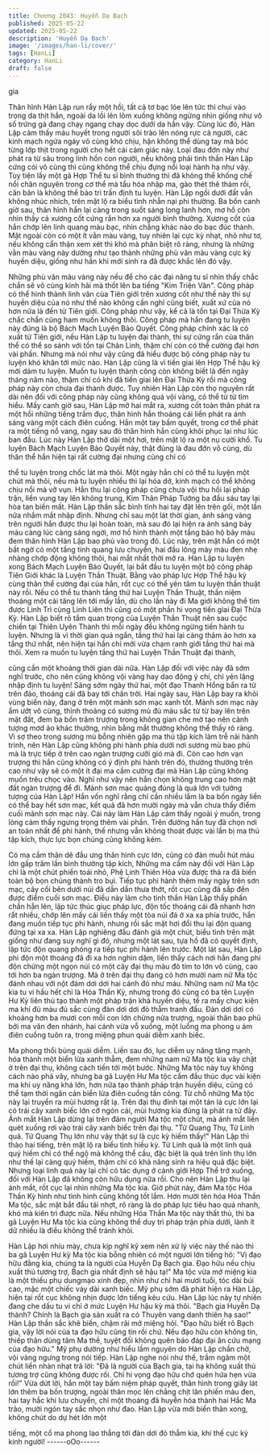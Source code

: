 ```yaml
---
title: Chương 2043: Huyễn Dạ Bạch
published: 2025-05-22
updated: 2025-05-22
description: 'Huyễn Dạ Bạch'
image: '/images/han-li/cover/'
tags: [HanLi]
category: HanLi
draft: false
---
```


gia

Thân hình Hàn Lập run rẩy một hồi, tất cả tơ bạc lóe lên tức thì
chui vào trong da thịt hắn, ngoài da lồi lên lõm xuống không
ngừng nhìn giống như vô số trứng gà đang chạy ngang chạy dọc
dưới da hắn vậy.
Cùng lúc đó, Hàn Lập cảm thấy máu huyết trong người sôi trào
lên nóng rực cả người, các kinh mạch ngứa ngáy vô cùng khó
chịu, hận không thể dùng tay mà bóc từng lớp thịt trong người
cho hết cái cảm giác này.
Loại đau đớn này như phát ra từ sâu trong linh hồn con người,
nếu không phải tinh thần Hàn Lập cứng cỏi vô cùng thì cũng
không thể chịu đựng nổi loại hành hạ như vậy. Tùy tiện lấy một gã
Hợp Thể tu sĩ bình thường thì đã không thể khống chế nổi chân
nguyên trong cơ thể mà tẩu hỏa nhập ma, gào thét thê thảm rồi,
căn bản là không thể bảo trì trấn định tu luyện.
Hàn Lập ngồi dưới đất vẫn không nhúc nhích, trên mặt lộ ra biểu
tình nhẫn nại phi thường.
Ba bốn canh giờ sau, thân hình hắn lại càng trong suốt sáng long
lanh hơn, mơ hồ còn nhìn thấy cả xương cốt cứng rắn hơn xa
người bình thường.
Xương cốt của hắn chớp lên linh quang màu bạc, nhìn chẳng
khác nào do bạc đúc thành. Mặt ngoài còn có một ít vằn màu
vàng, tuy nhiên lại cực kỳ nhạt, nhỏ như tơ, nếu không cẩn thận
xem xét thì khó mà phân biệt rõ ràng, nhưng là những vằn màu
vàng này dường như tạo thành những phù văn màu vàng cực kỳ
huyền diệu, giống như hắn khi mới sinh ra đã được khắc lên đó
vậy.

Những phù văn màu vàng này nếu để cho các đại năng tu sĩ nhìn
thấy chắc chắn sẽ vô cùng kinh hãi mà thốt lên ba tiếng "Kim
Triện Văn".
Công pháp có thể hình thành linh văn của Tiên giới trên xương
cốt như thế này thì sự huyền diệu của nó như thế nào không cần
nghĩ cũng biết, xuất xứ của nó hơn nửa là đến từ Tiên giới. Công
pháp như vậy, kể cả là tồn tại Đại Thừa Kỳ chắc chắn cũng ham
muốn không thôi.
Công pháp mà hắn đang tu luyện này đúng là bộ Bách Mạch
Luyện Bảo Quyết.
Công pháp chính xác là có xuất từ Tiên giới, nếu Hàn Lập tu
luyện đại thành, thi sự cứng rắn của thân thể có thể so sánh với
tồn tại Chân Linh, thậm chí còn có thể cường đại hơn vài phần.
Nhưng mà nói như vậy cũng đã hiểu được bộ công pháp này tu
luyện khó khăn tới mức nào.
Hàn Lập cũng là vì tiến giai lên Hợp Thể hậu kỳ mới dám tu luyện.
Muốn tu luyện thành công còn không biết là đến ngày tháng năm
nào, thậm chí có khi đã tiến giai lên Đại Thừa Kỳ rồi mà công
pháp này còn chưa đại thành được.
Tuy nhiên Hàn Lập còn thọ nguyên rất dài nên đối với công pháp
này cũng không quá vội vàng, có thể từ từ tìm hiểu.
Mấy canh giờ sau, Hàn Lập mở hai mắt ra, xương cốt toàn thân
phát ra một hồi những tiếng trầm đục, thân hình hắn thoáng cái
liền phát ra ánh sáng vàng một cách điên cuồng.
Hắn một tay bấm quyết, trong cơ thể phát ra một tiếng nổ vang,
ngay sau đó thân hình hắn cũng khôi phục lại như lúc ban đầu.
Lúc này Hàn Lập thở dài một hơi, trên mặt lộ ra một nụ cười khổ.
Tu luyện Bách Mạch Luyện Bảo Quyết này, thật đúng là đau đớn
vô cùng, dù thân thể hắn hiện tại rất cường đại nhưng cũng chỉ có

thể tu luyện trong chốc lát mà thôi.
Một ngày hắn chỉ có thể tu luyện một chút mà thôi, nếu mà tu
luyện nhiều thì lại hóa dở, kinh mạch có thể không chịu nổi mà vỡ
vụn.
Hắn thu lại công pháp cũng chưa vội thu hồi lại pháp trận, liền
vung tay lên không trung, Kim Thân Pháp Tướng ba đầu sáu tay
lại hòa tan biến mất.
Hàn Lập thần sắc bình tĩnh hai tay đặt lên trên gối, một lần nữa
nhắm mắt nhập định.
Nhưng chỉ sau một lát thời gian, ánh sáng vàng trên người hắn
được thu lại hoàn toàn, mà sau đó lại hiện ra ánh sáng bảy màu
càng lúc càng sáng ngời, mơ hồ hình thành một tầng bảo hộ bảy
màu đem thân hình Hàn Lập bao phủ vào trong đó.
Lúc này, trên mặt hắn có một bất ngờ có một tầng tinh quang lưu
chuyển, hai đầu lông mày màu đen nhẹ nhàng chớp động không
thôi, hai mắt nhất thời mở ra.
Hàn Lập tu luyện xong Bách Mạch Luyện Bảo Quyết, lại bắt đầu
tu luyện một bộ công pháp Tiên Giới khác là Luyện Thần Thuật.
Bằng vào pháp lực Hợp Thể hậu kỳ cùng thân thể cường đại của
hắn, rốt cục có thể yên tâm tu luyện thần thuật này rồi.
Nếu có thể tu thành tầng thứ hai Luyện Thần Thuật, thần niệm
thoáng một cái tăng lên tới mấy lần, dù cho lần này đi Ma giới
không thể tìm được Linh Trì cùng Linh Liên thì cũng có một phần
hi vọng tiến giai Đại Thừa Kỳ.
Hàn Lập biết rõ tầm quan trọng của Luyện Thần Thuật nên sau
cuộc chiến tại Thiên Uyên Thành thì mỗi ngày đều không ngừng
tiến hành tu luyện. Nhưng là vì thời gian quá ngắn, tầng thứ hai
lại càng thâm ảo hơn xa tầng thứ nhất, nên hiện tại hắn chỉ mới
vừa chạm ranh giới tầng thứ hai mà thôi.
Xem ra muốn tu luyện tầng thứ hai Luyện Thần Thuật đại thành,

cũng cần một khoảng thời gian dài nữa.
Hàn Lập đối với việc này đã sớm nghĩ trước, cho nên cũng không
vội vàng hay dao động ý chí, chỉ yên lặng nhập định tu luyện!
Sáng sớm ngày thứ hai, một đạo Thanh Hồng bắn ra từ trên đảo,
thoáng cái đã bay tới chân trời.
Hai ngày sau, Hàn Lập bay ra khỏi vùng biển này, đang ở trên
một mảnh sơn mạc xanh tốt.
Mảnh sơn mạc này ẩm ướt vô cùng, thỉnh thoảng có sương mù
đủ màu sắc từ từ bay lên trên mặt đất, đem ba bốn trăm trượng
trong không gian che mờ tạo nên cảnh tượng mơd ảo khác
thường, nhìn bằng mắt thường không thể thấy rõ ràng.
Vì sợ theo trong sương mù bỗng nhiên gặp ma thú tập kích làm
trễ nải hành trình, nên Hàn Lập cũng không phi hành phía dưới
nơi sương mù bao phủ mà là trực tiếp ở trên cao ngàn trượng
cưỡi gió mà đi.
Còn cao hơn vạn trượng thì hắn cũng không có ý định phi hành
trên đó, thường thường trên cao như vậy sẽ có một ít đại ma cầm
cường đại mà Hàn Lập cũng không muốn trêu chọc vào. Nghĩ
như vậy nên hắn chọn không trung cao hơn mặt đất ngàn trượng
để đi.
Mảnh sơn mạc quảng đúng là quá lớn với tưởng tượng của Hàn
Lập!
Hắn vốn nghĩ rằng chỉ cần nhiều lắm là ba bốn ngày liền có thể
bay hết sơn mạc, kết quả đã hơn mười ngày mà vẫn chưa thấy
điểm cuối mảnh sơn mạc này.
Cái này làm Hàn Lập cảm thấy ngoài ý muốn, trong lòng cảm thấy
ngưng trọng thêm vài phần.
Trên đường hắn tuy đã chọn nơi an toàn nhất để phi hành, thế
nhưng vẫn không thoát được vài lần bị ma thú tập kích, thực lực
bọn chúng cũng không kém.

Có ma cầm thân dê đầu ưng thân hình cực lớn, cũng có đàn muỗi
hút máu lớn gấp trăm lần bình thường tập kích,
Những ma cầm này đối với Hàn Lập chỉ là một chút phiền toái
nhỏ, Phệ Linh Thiên Hỏa vừa được thả ra đã biến toàn bộ bọn
chúng thành tro bụi.
Tiếp tục phi hành thêm mấy ngày trên sơn mạc, cây cối bên dưới
núi đã dần dần thưa thớt, rốt cục cũng đã sắp đến được điểm
cuối sơn mạc.
Điều này làm cho tinh thần Hàn Lập thấy phấn chấn hẳn lên, lập
tức thúc giục pháp lực, độn tốc thoáng cái đã nhanh hơn rất
nhiều, chớp lên mấy cái liền thấy một tòa núi đá ở xa xa phía
trước, hắn đang muốn tiếp tục phi hành, nhưng rồi sắc mặt hơi
đổi thu lại độn quang đứng tại xa xa.
Hàn Lập nghiêng đầu đánh giá một chút, biểu tình trên mặt giống
như đang suy nghĩ gì đó, nhưng một lát sau, tựa hồ đã có quyết
định, lập tức độn quang phóng ra tiếp tục phi hành lên trước.
Một lát sau, Hàn Lập phi độn một thoáng đã đi xa hơn nghìn dặm,
liền thấy cách nơi hắn đang phi độn chừng một ngọn núi có một
cây đại thụ màu đỏ tím to lớn vô cùng, cao tới hơn ba ngàn
trượng.
Mà ở trên đại thụ đang có hơn mười nam nữ Ma tộc đánh nhau
với nột đám dơi dơi hai cánh đỏ như máu.
Những nam nữ Ma tộc kia tu vi hầu hết chỉ là Hóa Thần Kỳ,
nhưng trong đó cũng có ba tên Luyện Hư Kỳ liên thủ tạo thành
một pháp trận khá huyền diệu, tế ra mấy chục kiện ma khí đủ màu
đủ sắc cùng đàn dơi dơi đỏ thẫm tranh đấu.
Đàn dơi dơi có khoảng hơn ba mươi con mỗi con lớn chừng nửa
trượng, ngoài thân bao phủ bởi ma văn đen nhánh, hai cánh vừa
vỗ xuống, một luồng ma phong u ám điên cuồng tuôn ra, trong
miệng phun quái diễm xanh biếc.

Ma phong thổi bùng quái diễm.
Liền sau đó, lục diễm uy năng tăng mạnh, hóa thành một biển lửa
xanh thẫm, đem những nam nữ Ma tộc kia vây chặt ở trên đại
thụ, không cách tiến tới một bước.
Những Ma tộc này tuy không cách nào phá vây, nhưng ba gã
Luyện Hư Ma tộc cầm đầu thúc dục vài kiện ma khí uy năng khá
lớn, hơn nữa tạo thành pháp trận huyền diệu, cũng có thể tạm
thời ngăn cản biển lửa điên cuồng tấn công.
Từ chỗ những Ma tộc này lại truyền ra mùi hương rất lạ.
Trên đại thụ đỉnh tại một tán lá cực lớn lại có trái cây xanh biếc
lớn cỡ ngón cái, mùi hương kia đúng là phát ra từ đây.
Ánh mắt Hàn Lập dừng lại trên đám người Ma tộc một chút, mà
ánh mắt liền quét xuống rơi vào trái cây xanh biếc trên đại thụ.
"Tử Quang Thụ, Tử Linh quả. Tử Quang Thụ lớn như vậy thật sự
là cực kỳ hiếm thấy!" Hàn Lập thì thào hai tiếng, trên mặt lộ ra
biểu tình hiếu kỳ.
Tử Linh quả là một linh quả quý hiếm chỉ có thể ngộ mà không thể
cầu, đặc biệt là quả trên linh thụ lớn như thế lại càng quý hiếm,
thậm chí có khả năng sinh ra hiệu quả đặc biệt. Nhưng loại linh
quả này lại chỉ có tác dụng ở cảnh giới Hợp Thể trở xuống, đối
với Hàn Lập đã không còn hữu dụng nữa rồi.
Cho nên Hàn Lập thu lại ánh mắt, rốt cục lại nhìn những Ma tộc
kia.
Giờ phút này, đám Ma tộc Hóa Thần Kỳ hình như tình hình cũng
không tốt lắm.
Hơn mười tên hóa Hóa Thần Ma tộc, sắc mặt bắt đầu tái nhợt, rõ
ràng là do pháp lực tiêu hao quá nhanh, khó mà kiên trì được
nữa. Nếu những Hóa Thần Ma tộc này thất thủ, thì ba gã Luyện
Hư Ma tộc kia cũng không thể duy trì pháp trận phía dưới, lành ít
dữ nhiều là điều không thể tránh khỏi.

Hàn Lập hơi nhíu mày, chưa kịp nghĩ kỹ xem nên xử lý việc này
thế nào thì ba gã Luyện Hư kỳ Ma tộc kia bỗng nhiên có một
người lớn tiếng hô:
"Vị đạo hữu đằng kia, chúng ta là người của Huyễn Dạ Bạch gia.
Đạo hữu nếu chịu xuất thủ tương trợ, Bạch gia nhất định sẽ hậu
tạ!"
Ma tộc vừa mở miệng kia là một thiếu phụ dungmạo xinh đẹp,
nhìn như chỉ hai mươi tuổi, tóc dài búi cao, mặc một chiếc váy dài
xanh biếc. Mỹ phụ sớm đã phát hiện ra Hàn Lập, hiện tại rốt cục
không nhịn được lớn tiếng kêu cứu.
Hàn Lập lúc này tự nhiên đang che dấu tu vi chỉ ở mức Luyện Hư
hậu kỳ mà thôi.
"Bạch gia Huyễn Dạ thành? Chính là Bạch gia sản xuất ra cỏ
Thuyên vang danh thiên hạ sao!" Hàn Lập thần sắc khẽ biến,
chậm rãi mở miệng hỏi.
"Đạo hữu biết rõ Bạch gia, vậy lời nói của ta đạo hữu cũng tin rồi
chứ. Nếu đạo hữu còn không tin, thiếp thân dùng tâm Ma thề,
tuyệt đối không quên báo đáp đại ân cứu mạng của đạo hữu." Mỹ
phụ dường như hiểu lầm nguyên do Hàn Lập chần chờ, vội vàng
ngưng trong nói tiếp.
Hàn Lập nghe nói như thế, trầm ngâm một chút liền nhàn nhạt trả
lời:
"Đã là người của Bạch gia, tại hạ không xuất thủ tương trợ cũng
không được rồi. Chỉ hi vọng đạo hữu chớ quên hứa hẹn vừa rồi!"
Vừa dứt lời, hắn một tay bấm niệm pháp quyết, thân hình trong
giây lát lớn thêm ba bốn trượng, ngoài thân mọc lên chằng chịt
lân phiến màu đen, hai tay hắc khí lưu chuyển, chỉ một thoáng đã
huyễn hóa thành hai Hắc Ma trảo, mười ngón tay sắc nhọn như
đao.
Hàn Lập vừa mới biến thân xong, không chút do dự hét lớn một

tiếng, một cổ ma phong lao thẳng tới đàn dơi đỏ thẫm kia, khí thế
cực kỳ kinh người!
------oOo------
